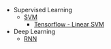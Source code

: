 * Supervised Learning
    * [SVM](https://zhedongzheng.github.io/supervised-learning/svm.html)
        * [Tensorflow - Linear SVM](https://github.com/zhedongzheng/finch/blob/master/tensorflow-models/linear_svm.py)
* Deep Learning
    * [RNN](https://zhedongzheng.github.io/deep-learning/rnn.html)
